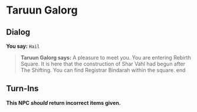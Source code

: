 # Taruun Galorg


## Dialog

**You say:** `Hail`



>**Taruun Galorg says:** A pleasure to meet you. You are entering Rebirth Square. It is here that the construction of Shar Vahl had begun after The Shifting. You can find Registrar Bindarah within the square.
end



## Turn-Ins



**This NPC *should* return incorrect items given.**





